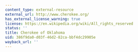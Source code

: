 ```yaml
---
content_type: external-resource
external_url: http://www.cherokee.org/
has_external_license_warning: true
license: https://en.wikipedia.org/wiki/All_rights_reserved
status: ''
title: Cherokee of Oklahoma
uid: 386f9da0-d03f-46d2-82ca-bbf4dc29905e
wayback_url: ''
---
```

